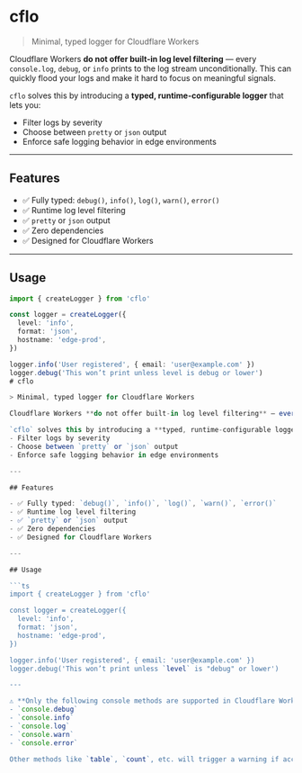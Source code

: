 # cflo

> Minimal, typed logger for Cloudflare Workers

Cloudflare Workers **do not offer built-in log level filtering** —  every `console.log`, `debug`, or `info` prints to the log stream unconditionally. This can quickly flood your logs and make it hard to focus on meaningful signals.

`cflo` solves this by introducing a **typed, runtime-configurable logger** that lets you:
- Filter logs by severity
- Choose between `pretty` or `json` output
- Enforce safe logging behavior in edge environments

---

## Features

- ✅ Fully typed: `debug()`, `info()`, `log()`, `warn()`, `error()`
- ✅ Runtime log level filtering
- ✅ `pretty` or `json` output
- ✅ Zero dependencies
- ✅ Designed for Cloudflare Workers

---

## Usage

```ts
import { createLogger } from 'cflo'

const logger = createLogger({
  level: 'info',
  format: 'json',
  hostname: 'edge-prod',
})

logger.info('User registered', { email: 'user@example.com' })
logger.debug('This won’t print unless level is debug or lower')
# cflo

> Minimal, typed logger for Cloudflare Workers

Cloudflare Workers **do not offer built-in log level filtering** — every `console.log`, `debug`, or `info` prints to the log stream unconditionally. This can quickly flood your logs and make it hard to focus on meaningful signals.

`cflo` solves this by introducing a **typed, runtime-configurable logger** that lets you:
- Filter logs by severity
- Choose between `pretty` or `json` output
- Enforce safe logging behavior in edge environments

---

## Features

- ✅ Fully typed: `debug()`, `info()`, `log()`, `warn()`, `error()`
- ✅ Runtime log level filtering
- ✅ `pretty` or `json` output
- ✅ Zero dependencies
- ✅ Designed for Cloudflare Workers

---

## Usage

```ts
import { createLogger } from 'cflo'

const logger = createLogger({
  level: 'info',
  format: 'json',
  hostname: 'edge-prod',
})

logger.info('User registered', { email: 'user@example.com' })
logger.debug('This won’t print unless `level` is "debug" or lower')

---

⚠️ **Only the following console methods are supported in Cloudflare Workers**:
- `console.debug`
- `console.info`
- `console.log`
- `console.warn`
- `console.error`

Other methods like `table`, `count`, etc. will trigger a warning if accessed via the logger.
